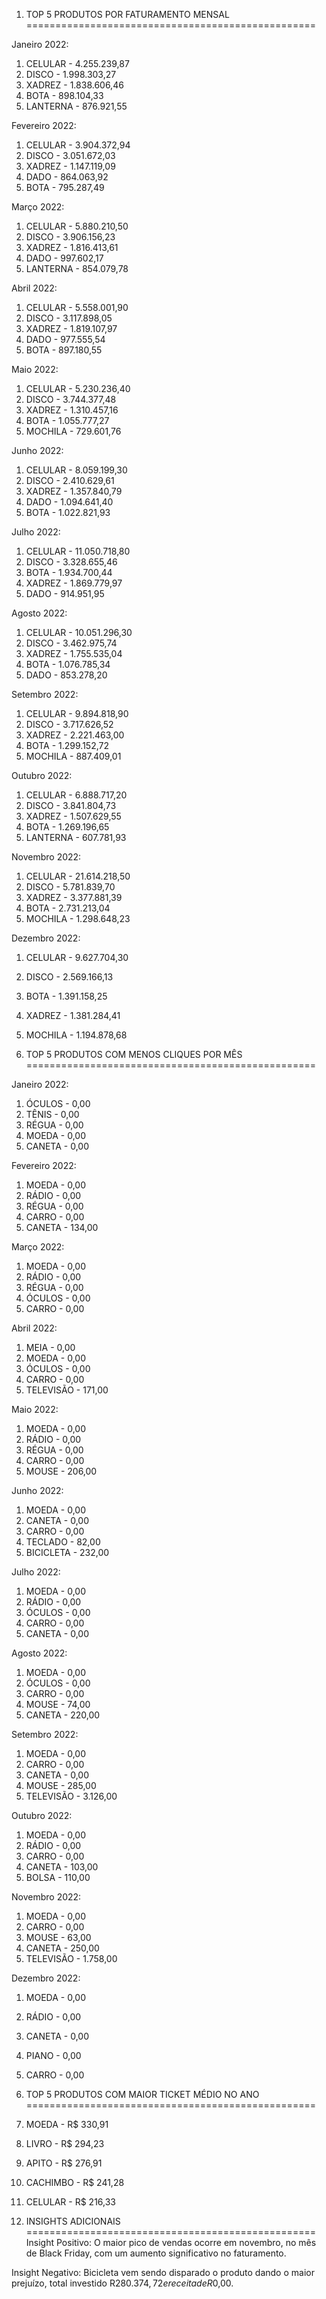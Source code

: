 1. TOP 5 PRODUTOS POR FATURAMENTO MENSAL
==================================================

Janeiro 2022:
1. CELULAR - 4.255.239,87
2. DISCO - 1.998.303,27
3. XADREZ - 1.838.606,46
4. BOTA - 898.104,33
5. LANTERNA - 876.921,55

Fevereiro 2022:
1. CELULAR - 3.904.372,94
2. DISCO - 3.051.672,03
3. XADREZ - 1.147.119,09
4. DADO - 864.063,92
5. BOTA - 795.287,49

Março 2022:
1. CELULAR - 5.880.210,50
2. DISCO - 3.906.156,23
3. XADREZ - 1.816.413,61
4. DADO - 997.602,17
5. LANTERNA - 854.079,78

Abril 2022:
1. CELULAR - 5.558.001,90
2. DISCO - 3.117.898,05
3. XADREZ - 1.819.107,97
4. DADO - 977.555,54
5. BOTA - 897.180,55

Maio 2022:
1. CELULAR - 5.230.236,40
2. DISCO - 3.744.377,48
3. XADREZ - 1.310.457,16
4. BOTA - 1.055.777,27
5. MOCHILA - 729.601,76

Junho 2022:
1. CELULAR - 8.059.199,30
2. DISCO - 2.410.629,61
3. XADREZ - 1.357.840,79
4. DADO - 1.094.641,40
5. BOTA - 1.022.821,93

Julho 2022:
1. CELULAR - 11.050.718,80
2. DISCO - 3.328.655,46
3. BOTA - 1.934.700,44
4. XADREZ - 1.869.779,97
5. DADO - 914.951,95

Agosto 2022:
1. CELULAR - 10.051.296,30
2. DISCO - 3.462.975,74
3. XADREZ - 1.755.535,04
4. BOTA - 1.076.785,34
5. DADO - 853.278,20

Setembro 2022:
1. CELULAR - 9.894.818,90
2. DISCO - 3.717.626,52
3. XADREZ - 2.221.463,00
4. BOTA - 1.299.152,72
5. MOCHILA - 887.409,01

Outubro 2022:
1. CELULAR - 6.888.717,20
2. DISCO - 3.841.804,73
3. XADREZ - 1.507.629,55
4. BOTA - 1.269.196,65
5. LANTERNA - 607.781,93

Novembro 2022:
1. CELULAR - 21.614.218,50
2. DISCO - 5.781.839,70
3. XADREZ - 3.377.881,39
4. BOTA - 2.731.213,04
5. MOCHILA - 1.298.648,23

Dezembro 2022:
1. CELULAR - 9.627.704,30
2. DISCO - 2.569.166,13
3. BOTA - 1.391.158,25
4. XADREZ - 1.381.284,41
5. MOCHILA - 1.194.878,68

2. TOP 5 PRODUTOS COM MENOS CLIQUES POR MÊS
==================================================

Janeiro 2022:
1. ÓCULOS - 0,00
2. TÊNIS - 0,00
3. RÉGUA - 0,00
4. MOEDA - 0,00
5. CANETA - 0,00

Fevereiro 2022:
1. MOEDA - 0,00
2. RÁDIO - 0,00
3. RÉGUA - 0,00
4. CARRO - 0,00
5. CANETA - 134,00

Março 2022:
1. MOEDA - 0,00
2. RÁDIO - 0,00
3. RÉGUA - 0,00
4. ÓCULOS - 0,00
5. CARRO - 0,00

Abril 2022:
1. MEIA - 0,00
2. MOEDA - 0,00
3. ÓCULOS - 0,00
4. CARRO - 0,00
5. TELEVISÃO - 171,00

Maio 2022:
1. MOEDA - 0,00
2. RÁDIO - 0,00
3. RÉGUA - 0,00
4. CARRO - 0,00
5. MOUSE - 206,00

Junho 2022:
1. MOEDA - 0,00
2. CANETA - 0,00
3. CARRO - 0,00
4. TECLADO - 82,00
5. BICICLETA - 232,00

Julho 2022:
1. MOEDA - 0,00
2. RÁDIO - 0,00
3. ÓCULOS - 0,00
4. CARRO - 0,00
5. CANETA - 0,00

Agosto 2022:
1. MOEDA - 0,00
2. ÓCULOS - 0,00
3. CARRO - 0,00
4. MOUSE - 74,00
5. CANETA - 220,00

Setembro 2022:
1. MOEDA - 0,00
2. CARRO - 0,00
3. CANETA - 0,00
4. MOUSE - 285,00
5. TELEVISÃO - 3.126,00

Outubro 2022:
1. MOEDA - 0,00
2. RÁDIO - 0,00
3. CARRO - 0,00
4. CANETA - 103,00
5. BOLSA - 110,00

Novembro 2022:
1. MOEDA - 0,00
2. CARRO - 0,00
3. MOUSE - 63,00
4. CANETA - 250,00
5. TELEVISÃO - 1.758,00

Dezembro 2022:
1. MOEDA - 0,00
2. RÁDIO - 0,00
3. CANETA - 0,00
4. PIANO - 0,00
5. CARRO - 0,00

3. TOP 5 PRODUTOS COM MAIOR TICKET MÉDIO NO ANO
==================================================
1. MOEDA - R$ 330,91
2. LIVRO - R$ 294,23
3. APITO - R$ 276,91
4. CACHIMBO - R$ 241,28
5. CELULAR - R$ 216,33

4. INSIGHTS ADICIONAIS
==================================================
Insight Positivo:
O maior pico de vendas ocorre em novembro, no mês de Black Friday, com um aumento significativo no faturamento.

Insight Negativo:
Bicicleta vem sendo disparado o produto dando o maior prejuízo, total investido R$280.374,72 e receita de R$0,00.
